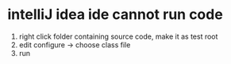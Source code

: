 # intelliJ idea ide cannot run code
1. right click folder containing source code, make it as test root
2. edit configure -> choose class file
3. run















